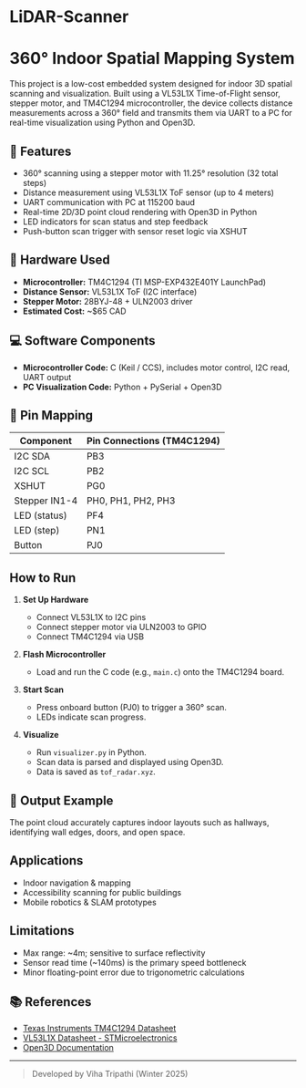 # LiDAR-Scanner
# 360° Indoor Spatial Mapping System

This project is a low-cost embedded system designed for indoor 3D spatial scanning and visualization. Built using a VL53L1X Time-of-Flight sensor, stepper motor, and TM4C1294 microcontroller, the device collects distance measurements across a 360° field and transmits them via UART to a PC for real-time visualization using Python and Open3D.

## 🔧 Features
- 360° scanning using a stepper motor with 11.25° resolution (32 total steps)
- Distance measurement using VL53L1X ToF sensor (up to 4 meters)
- UART communication with PC at 115200 baud
- Real-time 2D/3D point cloud rendering with Open3D in Python
- LED indicators for scan status and step feedback
- Push-button scan trigger with sensor reset logic via XSHUT

## 🧰 Hardware Used
- **Microcontroller:** TM4C1294 (TI MSP-EXP432E401Y LaunchPad)
- **Distance Sensor:** VL53L1X ToF (I2C interface)
- **Stepper Motor:** 28BYJ-48 + ULN2003 driver
- **Estimated Cost:** ~$65 CAD

## 💻 Software Components
- **Microcontroller Code:** C (Keil / CCS), includes motor control, I2C read, UART output
- **PC Visualization Code:** Python + PySerial + Open3D

## 🔌 Pin Mapping
| Component     | Pin Connections (TM4C1294) |
|---------------|----------------------------|
| I2C SDA       | PB3                        |
| I2C SCL       | PB2                        |
| XSHUT         | PG0                        |
| Stepper IN1-4 | PH0, PH1, PH2, PH3         |
| LED (status)  | PF4                        |
| LED (step)    | PN1                        |
| Button        | PJ0                        |

##  How to Run

1. **Set Up Hardware**
   - Connect VL53L1X to I2C pins
   - Connect stepper motor via ULN2003 to GPIO
   - Connect TM4C1294 via USB

2. **Flash Microcontroller**
   - Load and run the C code (e.g., `main.c`) onto the TM4C1294 board.

3. **Start Scan**
   - Press onboard button (PJ0) to trigger a 360° scan.
   - LEDs indicate scan progress.

4. **Visualize**
   - Run `visualizer.py` in Python.
   - Scan data is parsed and displayed using Open3D.
   - Data is saved as `tof_radar.xyz`.

## 📸 Output Example
The point cloud accurately captures indoor layouts such as hallways, identifying wall edges, doors, and open space.

## Applications
- Indoor navigation & mapping
- Accessibility scanning for public buildings
- Mobile robotics & SLAM prototypes

## Limitations
- Max range: ~4m; sensitive to surface reflectivity
- Sensor read time (~140ms) is the primary speed bottleneck
- Minor floating-point error due to trigonometric calculations

## 📚 References
- [Texas Instruments TM4C1294 Datasheet](https://www.ti.com/product/TM4C1294NCPDT)
- [VL53L1X Datasheet - STMicroelectronics](https://www.st.com/en/imaging-and-photonics-solutions/vl53l1x.html)
- [Open3D Documentation](http://www.open3d.org/docs/latest/)

---

> Developed by Viha Tripathi (Winter 2025)
